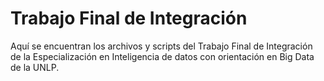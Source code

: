 # Trabajo Final de Integración

Aquí se encuentran los archivos y scripts del Trabajo Final de Integración de la Especialización en Inteligencia de datos con orientación en Big Data de la UNLP.
